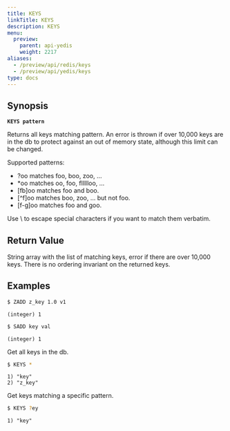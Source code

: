 ```yaml
---
title: KEYS
linkTitle: KEYS
description: KEYS
menu:
  preview:
    parent: api-yedis
    weight: 2217
aliases:
  - /preview/api/redis/keys
  - /preview/api/yedis/keys
type: docs
---
```


## Synopsis

**`KEYS pattern`**

Returns all keys matching pattern. An error is thrown if over 10,000 keys are in the db to protect against an out of memory state, although this limit can be changed.

Supported patterns:
- ?oo matches foo, boo, zoo, ...
- \*oo matches oo, foo, fllllloo, ...
- [fb]oo matches foo and boo.
- [^f]oo matches boo, zoo, ... but not foo.
- [f-g]oo matches foo and goo.

Use \\ to escape special characters if you want to match them verbatim.

## Return Value
String array with the list of matching keys, error if there are over 10,000 keys. There is no ordering invariant on the returned keys.

## Examples

```sh
$ ZADD z_key 1.0 v1
```

```
(integer) 1
```

```sh
$ SADD key val
```

```
(integer) 1
```

Get all keys in the db.

```sh
$ KEYS *
```

```
1) "key"
2) "z_key"
```

Get keys matching a specific pattern.

```sh
$ KEYS ?ey
```

```
1) "key"
```
